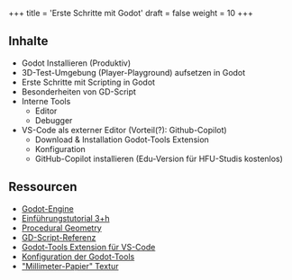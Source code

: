 +++
title = 'Erste Schritte mit Godot'
draft = false
weight = 10 
+++

## Inhalte

- Godot Installieren (Produktiv)
- 3D-Test-Umgebung (Player-Playground) aufsetzen in Godot
- Erste Schritte mit Scripting in Godot
- Besonderheiten von GD-Script
- Interne Tools
  - Editor
  - Debugger
- VS-Code als externer Editor (Vorteil(?): Github-Copilot)
  - Download & Installation Godot-Tools Extension
  - Konfiguration
  - GitHub-Copilot installieren (Edu-Version für HFU-Studis kostenlos)

## Ressourcen

- [Godot-Engine](https://godotengine.org/)
- [Einführungstutorial 3+h](https://www.youtube.com/watch?v=A3R6T1h0ln8)
- [Procedural Geometry](https://www.youtube.com/watch?v=4nOEVPjVmjc)
- [GD-Script-Referenz](https://docs.godotengine.org/en/stable/tutorials/scripting/gdscript/gdscript_basics.html)
- [Godot-Tools Extension für VS-Code](https://marketplace.visualstudio.com/items?itemName=geequlim.godot-tools)
- [Konfiguration der Godot-Tools](https://www.reddit.com/r/godot/comments/16ve6y3/how_to_get_vscode_working_nicely_with_godot_and/)
- ["Millimeter-Papier" Textur](images/MeterGrid.png)

